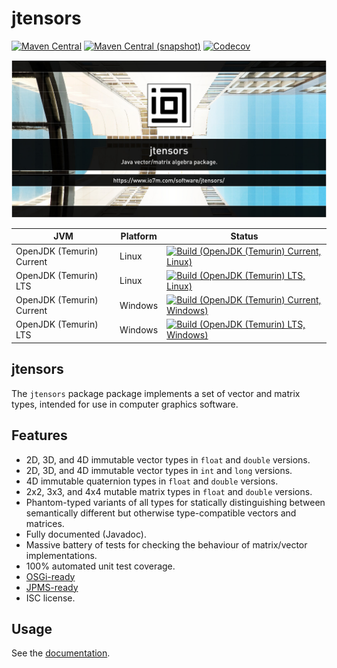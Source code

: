 jtensors
===

[![Maven Central](https://img.shields.io/maven-central/v/com.io7m.jtensors/com.io7m.jtensors.svg?style=flat-square)](http://search.maven.org/#search%7Cga%7C1%7Cg%3A%22com.io7m.jtensors%22)
[![Maven Central (snapshot)](https://img.shields.io/nexus/s/com.io7m.jtensors/com.io7m.jtensors?server=https%3A%2F%2Fs01.oss.sonatype.org&style=flat-square)](https://s01.oss.sonatype.org/content/repositories/snapshots/com/io7m/jtensors/)
[![Codecov](https://img.shields.io/codecov/c/github/io7m-com/jtensors.svg?style=flat-square)](https://codecov.io/gh/io7m-com/jtensors)

![com.io7m.jtensors](./src/site/resources/jtensors.jpg?raw=true)

| JVM | Platform | Status |
|-----|----------|--------|
| OpenJDK (Temurin) Current | Linux | [![Build (OpenJDK (Temurin) Current, Linux)](https://img.shields.io/github/actions/workflow/status/io7m-com/jtensors/main.linux.temurin.current.yml)](https://www.github.com/io7m-com/jtensors/actions?query=workflow%3Amain.linux.temurin.current)|
| OpenJDK (Temurin) LTS | Linux | [![Build (OpenJDK (Temurin) LTS, Linux)](https://img.shields.io/github/actions/workflow/status/io7m-com/jtensors/main.linux.temurin.lts.yml)](https://www.github.com/io7m-com/jtensors/actions?query=workflow%3Amain.linux.temurin.lts)|
| OpenJDK (Temurin) Current | Windows | [![Build (OpenJDK (Temurin) Current, Windows)](https://img.shields.io/github/actions/workflow/status/io7m-com/jtensors/main.windows.temurin.current.yml)](https://www.github.com/io7m-com/jtensors/actions?query=workflow%3Amain.windows.temurin.current)|
| OpenJDK (Temurin) LTS | Windows | [![Build (OpenJDK (Temurin) LTS, Windows)](https://img.shields.io/github/actions/workflow/status/io7m-com/jtensors/main.windows.temurin.lts.yml)](https://www.github.com/io7m-com/jtensors/actions?query=workflow%3Amain.windows.temurin.lts)|

## jtensors

The `jtensors` package package implements a set of vector and matrix types,
intended for use in computer graphics software.

## Features

* 2D, 3D, and 4D immutable vector types in `float` and `double` versions.
* 2D, 3D, and 4D immutable vector types in `int` and `long` versions.
* 4D immutable quaternion types in `float` and `double` versions.
* 2x2, 3x3, and 4x4 mutable matrix types in `float` and `double` versions.
* Phantom-typed variants of all types for statically distinguishing between
  semantically different but otherwise type-compatible vectors and matrices.
* Fully documented (Javadoc).
* Massive battery of tests for checking the behaviour of matrix/vector implementations.
* 100% automated unit test coverage.
* [OSGi-ready](https://www.osgi.org/)
* [JPMS-ready](https://en.wikipedia.org/wiki/Java_Platform_Module_System)
* ISC license.

## Usage

See the [documentation](https://www.io7m.com/software/jtensors).

